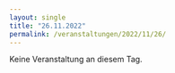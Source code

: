 ```yaml
---
layout: single
title: "26.11.2022"
permalink: /veranstaltungen/2022/11/26/
---
```


Keine Veranstaltung an diesem Tag.
